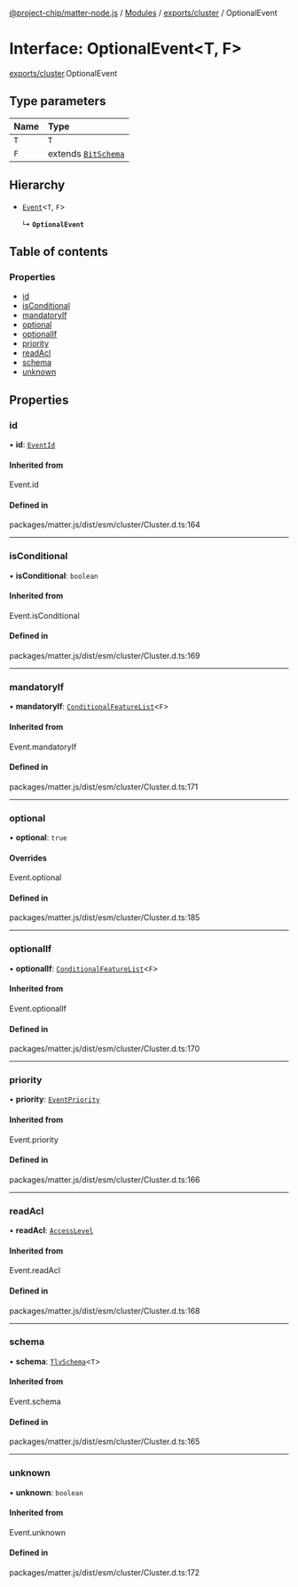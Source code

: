 [@project-chip/matter-node.js](../README.md) / [Modules](../modules.md) / [exports/cluster](../modules/exports_cluster.md) / OptionalEvent

# Interface: OptionalEvent<T, F\>

[exports/cluster](../modules/exports_cluster.md).OptionalEvent

## Type parameters

| Name | Type |
| :------ | :------ |
| `T` | `T` |
| `F` | extends [`BitSchema`](../modules/exports_schema.md#bitschema) |

## Hierarchy

- [`Event`](../modules/exports_cluster.md#event)<`T`, `F`\>

  ↳ **`OptionalEvent`**

## Table of contents

### Properties

- [id](exports_cluster.OptionalEvent.md#id)
- [isConditional](exports_cluster.OptionalEvent.md#isconditional)
- [mandatoryIf](exports_cluster.OptionalEvent.md#mandatoryif)
- [optional](exports_cluster.OptionalEvent.md#optional)
- [optionalIf](exports_cluster.OptionalEvent.md#optionalif)
- [priority](exports_cluster.OptionalEvent.md#priority)
- [readAcl](exports_cluster.OptionalEvent.md#readacl)
- [schema](exports_cluster.OptionalEvent.md#schema)
- [unknown](exports_cluster.OptionalEvent.md#unknown)

## Properties

### id

• **id**: [`EventId`](../modules/exports_datatype.md#eventid)

#### Inherited from

Event.id

#### Defined in

packages/matter.js/dist/esm/cluster/Cluster.d.ts:164

___

### isConditional

• **isConditional**: `boolean`

#### Inherited from

Event.isConditional

#### Defined in

packages/matter.js/dist/esm/cluster/Cluster.d.ts:169

___

### mandatoryIf

• **mandatoryIf**: [`ConditionalFeatureList`](../modules/exports_cluster.md#conditionalfeaturelist)<`F`\>

#### Inherited from

Event.mandatoryIf

#### Defined in

packages/matter.js/dist/esm/cluster/Cluster.d.ts:171

___

### optional

• **optional**: ``true``

#### Overrides

Event.optional

#### Defined in

packages/matter.js/dist/esm/cluster/Cluster.d.ts:185

___

### optionalIf

• **optionalIf**: [`ConditionalFeatureList`](../modules/exports_cluster.md#conditionalfeaturelist)<`F`\>

#### Inherited from

Event.optionalIf

#### Defined in

packages/matter.js/dist/esm/cluster/Cluster.d.ts:170

___

### priority

• **priority**: [`EventPriority`](../enums/exports_cluster.EventPriority.md)

#### Inherited from

Event.priority

#### Defined in

packages/matter.js/dist/esm/cluster/Cluster.d.ts:166

___

### readAcl

• **readAcl**: [`AccessLevel`](../enums/exports_cluster.AccessLevel.md)

#### Inherited from

Event.readAcl

#### Defined in

packages/matter.js/dist/esm/cluster/Cluster.d.ts:168

___

### schema

• **schema**: [`TlvSchema`](../classes/exports_tlv.TlvSchema.md)<`T`\>

#### Inherited from

Event.schema

#### Defined in

packages/matter.js/dist/esm/cluster/Cluster.d.ts:165

___

### unknown

• **unknown**: `boolean`

#### Inherited from

Event.unknown

#### Defined in

packages/matter.js/dist/esm/cluster/Cluster.d.ts:172
